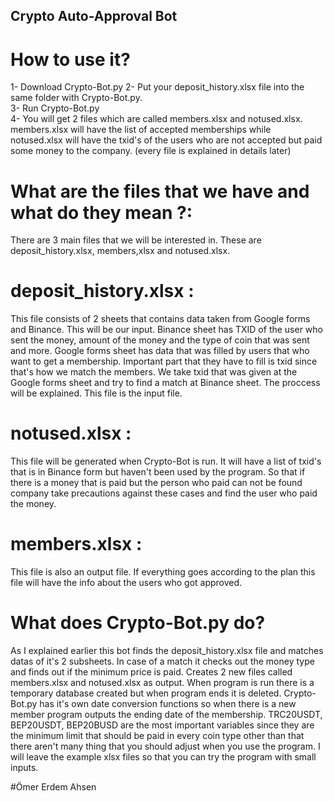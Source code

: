 ## Crypto Auto-Approval Bot
# How to use it?

1- Download Crypto-Bot.py
2- Put your deposit_history.xlsx file into the same folder with Crypto-Bot.py.  
3- Run Crypto-Bot.py  
4- You will get 2 files which are called members.xlsx and notused.xlsx. members.xlsx will have the list of accepted memberships while notused.xlsx will have the txid's of the users who are not accepted but paid some money to the company. (every file is explained in details later)

# What are the files that we have and what do they mean ?:

  There are 3 main files that we will be interested in. These are deposit_history.xlsx, members,xlsx and notused.xlsx.
  
# deposit_history.xlsx : 
  This file consists of 2 sheets that contains data taken from Google forms and Binance. This will be our input. Binance sheet has TXID of the user who sent the money, amount of the money and the type of coin that was sent and more. Google forms sheet has data that was filled by users that who want to get a membership. Important part that they have to fill is txid since that's how we match the members. We take txid that was given at the Google forms sheet and try to find a match at Binance sheet. The proccess will be explained. This file is the input file.

# notused.xlsx :
  This file will be generated when Crypto-Bot is run. It will have a list of txid's that is in Binance form but haven't been used by the program. So that if there is a money that is paid but the person who paid can not be found company take precautions against these cases and find the user who paid the money.
  
# members.xlsx :
  This file is also an output file. If everything goes according to the plan this file will have the info about the users who got approved.

# What does Crypto-Bot.py do?
  As I explained earlier this bot finds the deposit_history.xlsx file and matches datas of it's 2 subsheets. In case of a match it checks out the money type and finds out if the minimum price is paid. Creates 2 new files called members.xlsx and notused.xlsx as output. When program is run there is a temporary database created but when program ends it is deleted. Crypto-Bot.py has it's own date conversion functions so when there is a new member program outputs the ending date of the membership. TRC20USDT, BEP20USDT, BEP20BUSD are the most important variables since they are the minimum limit that should be paid in every coin type other than that there aren't many thing that you should adjust when you use the program.
  I will leave the example xlsx files so that you can try the program with small inputs.

#Ömer Erdem Ahsen
